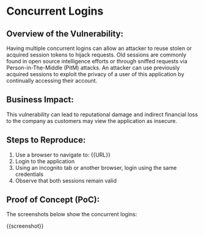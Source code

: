 # Concurrent Logins

## Overview of the Vulnerability:

Having multiple concurrent logins can allow an attacker to reuse stolen or acquired session tokens to hijack requests. Old sessions are commonly found in open source intelligence efforts or through sniffed requests via Person-in-The-Middle (PitM) attacks. An attacker can use previously acquired sessions to exploit the privacy of a user of this application by continually accessing their account.

## Business Impact:

This vulnerability can lead to reputational damage and indirect financial loss to the company as customers may view the application as insecure.

## Steps to Reproduce:

1. Use a browser to navigate to: {{URL}}
1. Login to the application
1. Using an incognito tab or another browser, login using the same credentials
1. Observe that both sessions remain valid

## Proof of Concept (PoC):

The screenshots below show the concurrent logins:

{{screenshot}}
